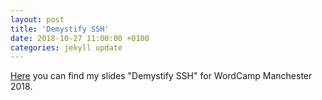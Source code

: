 ```yaml
---
layout: post
title: 'Demystify SSH'
date: 2018-10-27 11:00:00 +0100
categories: jekyll update
---
```


[Here](https://ceceppa.github.io/demystify-ssh) you can find my slides "Demystify SSH" for WordCamp Manchester 2018.
